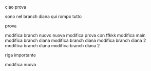 ciao prova

sono nel branch diana qui rompo tutto

prova

modifica branch nuovo
nuova modifica
prova con ffkkk
modifica main
modifica branch diana
modifica branch diana
modifica branch diana 2
modifica branch diana
modifica branch diana 2



riga importante


modifica nuova
